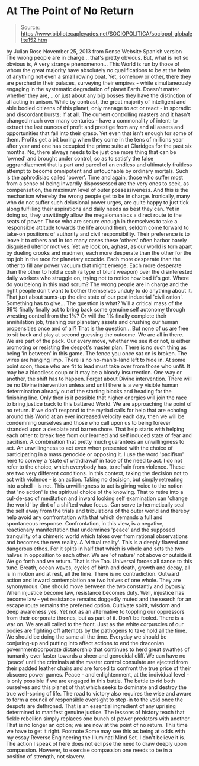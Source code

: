 # At The Point of No Return

> Source: https://www.bibliotecapleyades.net/SOCIOPOLITICA/sociopol_globalelite152.htm

by Julian Rose
November 25, 2013
from
Rense Website
Spanish version
The
wrong people are in charge... that's pretty
obvious.
But, what is not so obvious is,
A very strange phenomenon...
This World is run by those of whom the great majority have absolutely
no qualifications to be at the helm of anything not even a small
rowing boat.
Yet, somehow or other, there they are perched in
their palaces, surveying their empires - while simultaneously engaging in
the systematic degradation of planet Earth.
Doesn't matter whether they are,
...or just about any big bosses they have the
distinction of all acting in unison.
While by contrast, the great majority of
intelligent and able bodied citizens of this planet, only manage to act or
react - in sporadic and discordant bursts; if at all.
The current controlling masters and it hasn't changed much over
many centuries - have a commonality of intent:
to extract the last ounces of profit and
prestige from any and all assets and opportunities that fall into their
grasp.
Yet even that isn't enough for some of them.
Profits get a bit boring when they come in the
tens of millions year after year and one has occupied the prime suite at
Claridges for the past six months. No, there always needs to be just one
more thing that can be 'owned' and brought under control, so as to satisfy
the false aggrandizement that is part and parcel of an endless and
ultimately fruitless attempt to become omnipotent and untouchable by
ordinary mortals.
Such is the aphrodisiac called 'power'.
Time and again, those who suffer most from a sense of being inwardly
dispossessed are the very ones to seek, as compensation, the maximum level
of outer possessiveness. And this is the mechanism whereby the wrong people
get to be in charge.
Ironically, many who do not suffer such delusional power urges, are quite
happy to just tick along fulfilling their aspirations and daily needs as
best they can. Yet in doing so, they unwittingly allow the megalomaniacs
a direct route to the seats of power.
Those who are secure enough in themselves to take a responsible attitude
towards the life around them, seldom come forward to take-on positions of
authority and civil responsibility. Their preference is to leave it to
others and in too many cases these 'others' often harbor barely disguised
ulterior motives.
Yet we look on, aghast, as our world is torn apart by dueling crooks and
madmen, each more desperate than the other for the top job in the race for
planetary ecocide. Each more desperate than the other to fill any power
vacuum that might emerge. Each more desperate than the other to hold
a cosh (a type of
blunt weapon) over the disinterested
daily workers who struggle on, trying not to notice how bad it's got.
Where do you belong in this mad scrum?
The wrong people are in charge and the right people don't want to bother
themselves unduly to do anything about it. That just about sums-up the
dire state of our post industrial 'civilization'.
Something has to give...
The question is what?
Will a critical mass of the 99% finally finally act to bring back some
genuine self autonomy through wresting control from the 1%?
Or will the 1% finally complete
their annihilation job, trashing our planetary assets and
crushing our human propensities once and of all?
That is the question...
But none of us are free to sit back and play at
second guessing the outcome. We are all in there. We are part of the pack.
Our every move, whether we see it or not, is
either promoting or resisting
the despot's master plan. There is no such thing as being 'in
between' in this game. The fence you once sat on is broken. The wires are
hanging limp. There is no no-man's-land left to hide in.
At some point soon, those who are fit to lead must take over from those who
unfit. It may be a bloodless coup or it may be a bloody insurrection. One
way or another, the shift has to happen.
Forget about Divine intervention. There will be no Divine
intervention unless and until there is a very visible human
determination already out of the starting blocks and heading for the
finishing line.
Only then is it possible that higher energies
will join the race to bring justice back to this battered World.
We are approaching the point of no return.
If we don't respond to the myriad calls for help
that are echoing around this World at an ever increased velocity each day,
then we will be condemning ourselves and those who call upon us to being
forever stranded upon a desolate and barren shore.
That help starts with helping each other to break free from our learned and
self induced state of fear and pacifism. A combination that pretty much
guarantees an unwillingness to act. An unwillingness to act even when
presented with the choice of participating in a mass genocide or opposing
it.
I use the word 'pacifism' here to convey a 'state of withdrawal' in face of
the need to act. I do not refer to the choice, which everybody has, to
refrain from violence. These are two very different conditions.
In this context, taking the decision not to act
with violence - is an action. Taking no decision, but simply retreating into
a shell - is not.
This unwillingness to act is giving voice to the notion that 'no action' is
the spiritual choice of the knowing. That to retire into a cul-de-sac of
meditation and inward looking self examination can 'change the world' by
dint of a shifted value focus. Can serve to hermetically seal the self away
from the trials and tribulations of the outer world and thereby help avoid
any confrontation with that which demands a full and spontaneous response.
Confrontation, in this view, is a negative, reactionary manifestation that
undermines 'peace' and the supposed tranquility of a chimeric world which
takes over from rational observations and becomes the new reality. A
'virtual reality'.
This is a deeply flawed and dangerous ethos. For it splits in half that
which is whole and sets the two halves in opposition to each other.
We are 'of nature' not above or outside it. We go forth and we return. That
is the Tao. Universal forces all dance to this tune. Breath, ocean waves,
cycles of birth and death, growth and decay, all is in motion and at rest,
all the time. There is no contradiction.
Outward action and inward contemplation are two halves of one whole. They
are synonymous.
One should move between the two constantly and
joyously.
When injustice become law, resistance
becomes duty.
Well, injustice has become law - yet resistance
remains doggedly muted and the search for an escape route remains the
preferred option.
Cultivate spirit, wisdom and deep awareness yes. Yet not as an alternative
to toppling our oppressors from their corporate thrones, but as part of it.
Don't be fooled. There is a war on. We are all called to the front.
Just as the white corpuscles of our bodies are fighting off attempts by the
pathogens to take hold all the time. We should be doing the same all
the time.
Everyday we should be conjuring-up and putting into affect actions to end
the
draconian government/corporate dictatorship that continues to
herd great swathes of humanity ever faster towards a sheer and genocidal
cliff.
We can have no 'peace' until the criminals at the master control consulate
are ejected from their padded leather chairs and are forced to confront the
true price of their obscene power games.
Peace - and enlightenment, at the individual level - is only possible if we
are engaged in this battle. The battle to rid both ourselves and this planet
of that which seeks to dominate and destroy the true well-spring of life.
The road to victory also requires the wise and aware to form a council of
responsible oversight to step-in to the void once the despots are
dethroned. That is an essential ingredient
of any uprising determined to manifest
genuine justice.
The lessons of history teach that fickle rebellion simply replaces one
bunch of power predators with another. That is no longer an option; we
are now at the point of no return.
This time we have to get it right.
Footnote
Some may see this as being at odds with my essay
Reverse
Engineering the Illuminati Mind Set. I don't believe it is.
The action I speak of here does not eclipse the
need to draw deeply upon compassion. However, to exercise compassion one
needs to be in a position of strength, not slavery.
